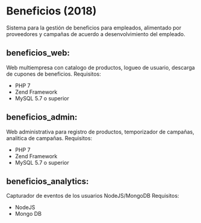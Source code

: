 # Beneficios (2018)

Sistema para la gestión de beneficios para empleados, alimentado por proveedores y campañas de acuerdo a desenvolvimiento del empleado.

## beneficios_web:
Web multiempresa con catalogo de productos, logueo de usuario, descarga de cupones de beneficios. 
Requisitos:
- PHP 7
- Zend Framework
- MySQL 5.7 o superior

## beneficios_admin:
Web administrativa para registro de productos, temporizador de campañas, analitica de campañas. 
Requisitos:
- PHP 7
- Zend Framework
- MySQL 5.7 o superior


## beneficios_analytics:
Capturador de eventos de los usuarios NodeJS/MongoDB
Requisitos:
- NodeJS
- Mongo DB
